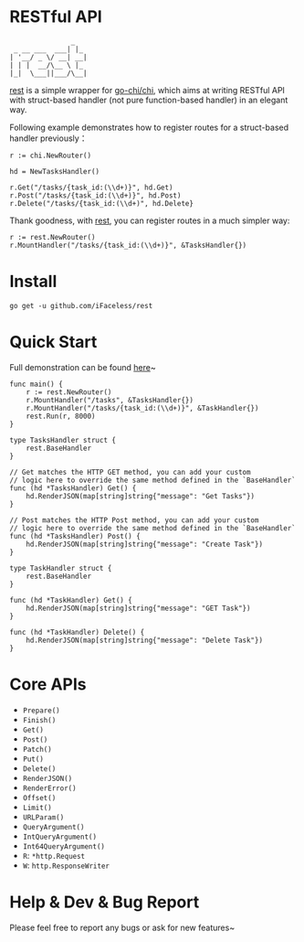 RESTful API
============

```
               _
 _ __ ___  ___| |_
| '__/ _ \/ __| __|
| | |  __/\__ \ |_
|_|  \___||___/\__|
```

[rest](https://github.com/ifaceless/rest) is a simple wrapper for [go-chi/chi](https://github.com/go-chi/chi), which aims at writing RESTful API with struct-based handler (not pure function-based handler) in an elegant way.

Following example demonstrates how to register routes for a struct-based handler previously：

```golang
r := chi.NewRouter()

hd = NewTasksHandler()

r.Get("/tasks/{task_id:(\\d+)}", hd.Get)
r.Post("/tasks/{task_id:(\\d+)}", hd.Post)
r.Delete("/tasks/{task_id:(\\d+)", hd.Delete}
```

Thank goodness, with [rest](https://github.com/ifaceless/rest), you can register routes in a much simpler way:

```golang
r := rest.NewRouter()
r.MountHandler("/tasks/{task_id:(\\d+)}", &TasksHandler{})
```

# Install

```
go get -u github.com/iFaceless/rest
```

# Quick Start

Full demonstration can be found [here](./example/main.go)~

```golang
func main() {
	r := rest.NewRouter()
	r.MountHandler("/tasks", &TasksHandler{})
	r.MountHandler("/tasks/{task_id:(\\d+)}", &TaskHandler{})
	rest.Run(r, 8000)
}

type TasksHandler struct {
	rest.BaseHandler
}

// Get matches the HTTP GET method, you can add your custom
// logic here to override the same method defined in the `BaseHandler`
func (hd *TasksHandler) Get() {
	hd.RenderJSON(map[string]string{"message": "Get Tasks"})
}

// Post matches the HTTP Post method, you can add your custom
// logic here to override the same method defined in the `BaseHandler`
func (hd *TasksHandler) Post() {
	hd.RenderJSON(map[string]string{"message": "Create Task"})
}

type TaskHandler struct {
	rest.BaseHandler
}

func (hd *TaskHandler) Get() {
	hd.RenderJSON(map[string]string{"message": "GET Task"})
}

func (hd *TaskHandler) Delete() {
	hd.RenderJSON(map[string]string{"message": "Delete Task"})
}
```

# Core APIs

- `Prepare()`
- `Finish()`
- `Get()`
- `Post()`
- `Patch()`
- `Put()`
- `Delete()`
- `RenderJSON()`
- `RenderError()`
- `Offset()`
- `Limit()`
- `URLParam()`
- `QueryArgument()`
- `IntQueryArgument()`
- `Int64QueryArgument()`
- `R`: `*http.Request`
- `W`: `http.ResponseWriter`

# Help & Dev & Bug Report

Please feel free to report any bugs or ask for new features~